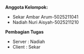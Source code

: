 
**Anggota Kelompok:**
- Sekar Ambar Arum-5025211041
- Nadiah Nuri Aisyah-5025211210

**Pembagian Tugas**
- Server : Nadiah
- Client : Sekar
